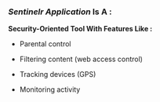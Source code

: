 ### *Sentinelr Application* Is A :  

**Security-Oriented Tool With Features Like :**  

* Parental control  

* Filtering content (web access control)  

* Tracking devices (GPS)  

* Monitoring activity  